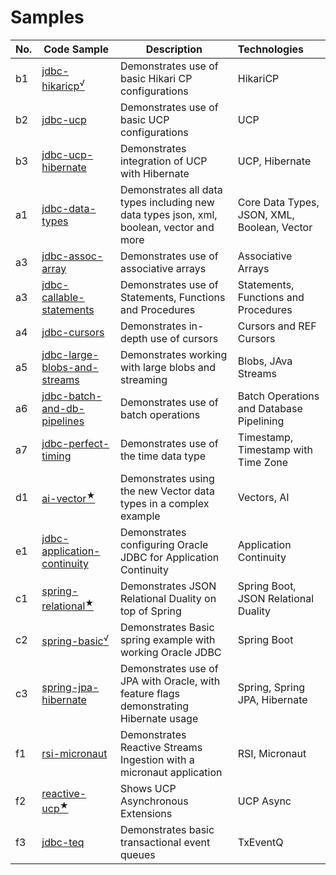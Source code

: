 # Samples



| No. | Code Sample                                           | Description                                                                              | Technologies                                |
|-----|-------------------------------------------------------|------------------------------------------------------------------------------------------|:--------------------------------------------|
| b1  | [jdbc-hikaricp<sup>√</sup>](./jdbc-basic-minimal)     | Demonstrates use of basic Hikari CP configurations                                       | HikariCP                                    |
| b2  | [jdbc-ucp](./jdbc-data-types)                         | Demonstrates use of basic UCP configurations                                             | UCP                                         |
| b3  | [jdbc-ucp-hibernate]()                                | Demonstrates integration of UCP with Hibernate                                           | UCP, Hibernate                              |
| a1  | [jdbc-data-types](./jdbc-data-types)                  | Demonstrates all data types including new data types json, xml, boolean, vector and more | Core Data Types, JSON, XML, Boolean, Vector |
| a3  | [jdbc-assoc-array](./jdbc-basic-minimal)              | Demonstrates use of associative arrays                                                   | Associative Arrays                          |
| a3  | [jdbc-callable-statements](./jdbc-data-types)         | Demonstrates use of Statements, Functions and Procedures                                 | Statements, Functions and Procedures        |
| a4  | [jdbc-cursors](./jdbc-extensions)                     | Demonstrates in-depth use of cursors                                                     | Cursors and REF Cursors                     |
| a5  | [jdbc-large-blobs-and-streams](./jdbc-basic-minimal)  | Demonstrates working with large blobs and streaming                                      | Blobs, JAva Streams                         |
| a6  | [jdbc-batch-and-db-pipelines](./jdbc-data-types)      | Demonstrates use of batch operations                                                     | Batch Operations and Database Pipelining    |
| a7  | [jdbc-perfect-timing](./jdbc-basic-minimal)           | Demonstrates use of the time data type                                                   | Timestamp, Timestamp with Time Zone         |
| d1  | [ai-vector<sup>★</sup>](./jdbc-extensions)            | Demonstrates using the new Vector data types in a complex example                        | Vectors, AI                                 |
| e1  | [jdbc-application-continuity](./jdbc-data-types)      | Demonstrates configuring Oracle JDBC for Application Continuity                          | Application Continuity                      |
| c1  | [spring-relational<sup>★</sup>](./jdbc-basic-minimal) | Demonstrates JSON Relational Duality on top of Spring                                    | Spring Boot, JSON Relational Duality        |
| c2  | [spring-basic<sup>√</sup>](./jdbc-extensions)         | Demonstrates Basic spring example with working Oracle JDBC                               | Spring Boot                                 |
| c3  | [spring-jpa-hibernate](./jdbc-data-types)             | Demonstrates use of JPA with Oracle, with feature flags demonstrating Hibernate usage    | Spring, Spring JPA, Hibernate               |
| f1  | [rsi-micronaut](./jdbc-basic-minimal)                 | Demonstrates Reactive Streams Ingestion with a micronaut application                     | RSI, Micronaut                              |
| f2  | [reactive-ucp<sup>★</sup>](./jdbc-extensions)         | Shows UCP Asynchronous Extensions                                                        | UCP Async                                   |
| f3  | [jdbc-teq](./jdbc-data-types)                         | Demonstrates basic transactional event queues                                            | TxEventQ                                    |
